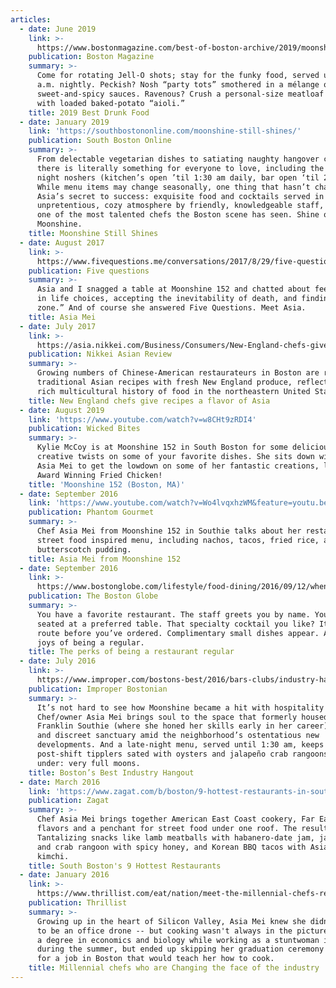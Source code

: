```yaml
---
articles:
  - date: June 2019
    link: >-
      https://www.bostonmagazine.com/best-of-boston-archive/2019/moonshine-152-2/
    publication: Boston Magazine
    summary: >-
      Come for rotating Jell-O shots; stay for the funky food, served until 1:30
      a.m. nightly. Peckish? Nosh “party tots” smothered in a mélange of
      sweet-and-spicy sauces. Ravenous? Crush a personal-size meatloaf topped
      with loaded baked-potato “aioli.”
    title: 2019 Best Drunk Food
  - date: January 2019
    link: 'https://southbostononline.com/moonshine-still-shines/'
    publication: South Boston Online
    summary: >-
      From delectable vegetarian dishes to satiating naughty hangover cures,
      there is literally something for everyone to love, including the late
      night noshers (kitchen’s open ’til 1:30 am daily, bar open ‘til 2am).
      While menu items may change seasonally, one thing that hasn’t changed is
      Asia’s secret to success: exquisite food and cocktails served in an
      unpretentious, cozy atmosphere by friendly, knowledgeable staff, led by
      one of the most talented chefs the Boston scene has seen. Shine on,
      Moonshine.
    title: Moonshine Still Shines
  - date: August 2017
    link: >-
      https://www.fivequestions.me/conversations/2017/8/29/five-questions-asia-mei
    publication: Five questions
    summary: >-
      Asia and I snagged a table at Moonshine 152 and chatted about feeling lost
      in life choices, accepting the inevitability of death, and finding “the
      zone.” And of course she answered Five Questions. Meet Asia.
    title: Asia Mei
  - date: July 2017
    link: >-
      https://asia.nikkei.com/Business/Consumers/New-England-chefs-give-recipes-a-flavor-of-Asia
    publication: Nikkei Asian Review
    summary: >-
      Growing numbers of Chinese-American restaurateurs in Boston are recreating
      traditional Asian recipes with fresh New England produce, reflecting the
      rich multicultural history of food in the northeastern United States.
    title: New England chefs give recipes a flavor of Asia
  - date: August 2019
    link: 'https://www.youtube.com/watch?v=w8CHt9zRDI4'
    publication: Wicked Bites
    summary: >-
      Kylie McCoy is at Moonshine 152 in South Boston for some delicious and
      creative twists on some of your favorite dishes. She sits down with Chef
      Asia Mei to get the lowdown on some of her fantastic creations, like her
      Award Winning Fried Chicken!
    title: 'Moonshine 152 (Boston, MA)'
  - date: September 2016
    link: 'https://www.youtube.com/watch?v=Wo4lvqxhzWM&feature=youtu.be'
    publication: Phantom Gourmet
    summary: >-
      Chef Asia Mei from Moonshine 152 in Southie talks about her restaurant's
      street food inspired menu, including nachos, tacos, fried rice, and
      butterscotch pudding.
    title: Asia Mei from Moonshine 152
  - date: September 2016
    link: >-
      https://www.bostonglobe.com/lifestyle/food-dining/2016/09/12/when-you-been-same-restaurant-times/CIJMwvuOEXpd8ZM0PfdZxO/story.html
    publication: The Boston Globe
    summary: >-
      You have a favorite restaurant. The staff greets you by name. You’re
      seated at a preferred table. That specialty cocktail you like? It’s en
      route before you’ve ordered. Complimentary small dishes appear. Ah, the
      joys of being a regular.
    title: The perks of being a restaurant regular
  - date: July 2016
    link: >-
      https://www.improper.com/bostons-best/2016/bars-clubs/industry-hangout/moonshine-152-2/
    publication: Improper Bostonian
    summary: >-
      It’s not hard to see how Moonshine became a hit with hospitality types.
      Chef/owner Asia Mei brings soul to the space that formerly housed the
      Franklin Southie (where she honed her skills early in her career), a dim
      and discreet sanctuary amid the neighborhood’s ostentatious new
      developments. And a late-night menu, served until 1:30 am, keeps
      post-shift tipplers sated with oysters and jalapeño crab rangoons. File
      under: very full moons.
    title: Boston’s Best Industry Hangout
  - date: March 2016
    link: 'https://www.zagat.com/b/boston/9-hottest-restaurants-in-south-boston#1'
    publication: Zagat
    summary: >-
      Chef Asia Mei brings together American East Coast cookery, Far East
      flavors and a penchant for street food under one roof. The result?
      Tantalizing snacks like lamb meatballs with habanero-date jam, jalapeño
      and crab rangoon with spicy honey, and Korean BBQ tacos with Asian pear
      kimchi.
    title: South Boston's 9 Hottest Restaurants
  - date: January 2016
    link: >-
      https://www.thrillist.com/eat/nation/meet-the-millennial-chefs-redefining-cooking-and-changing-the-face-of-the-industry
    publication: Thrillist
    summary: >-
      Growing up in the heart of Silicon Valley, Asia Mei knew she didn’t want
      to be an office drone -- but cooking wasn't always in the picture. She got
      a degree in economics and biology while working as a stuntwoman in LA
      during the summer, but ended up skipping her graduation ceremony to search
      for a job in Boston that would teach her how to cook.
    title: Millennial chefs who are Changing the face of the industry
---
```


